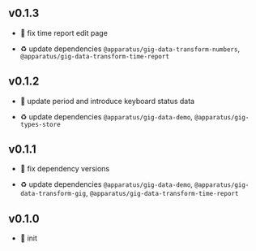 ## v0.1.3

* 🐞 fix time report edit page

* ♻️ update dependencies `@apparatus/gig-data-transform-numbers`, `@apparatus/gig-data-transform-time-report`

## v0.1.2

* 🐞 update period and introduce keyboard status data

* ♻️ update dependencies `@apparatus/gig-data-demo`, `@apparatus/gig-types-store`

## v0.1.1

* 🐞 fix dependency versions

* ♻️ update dependencies `@apparatus/gig-data-demo`, `@apparatus/gig-data-transform-gig`, `@apparatus/gig-data-transform-time-report`

## v0.1.0

* 🐣 init
